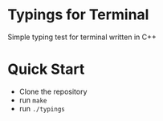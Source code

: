 # Typings for Terminal
Simple typing test for terminal written in C++

# Quick Start
- Clone the repository
- run `make`
- run `./typings`
